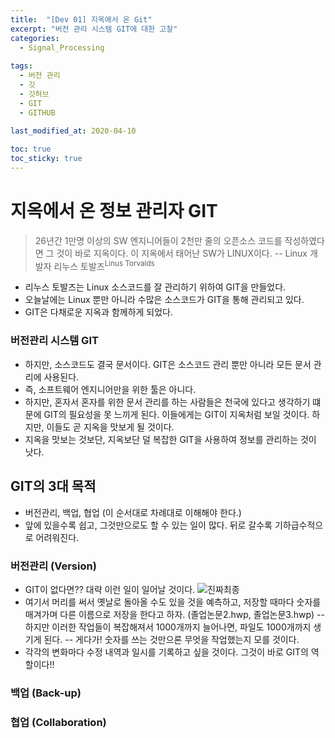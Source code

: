 ```yaml
---
title:  "[Dev 01] 지옥에서 온 Git"
excerpt: "버전 관리 시스템 GIT에 대한 고찰"
categories:
  - Signal_Processing
  
tags:
  - 버전 관리
  - 깃
  - 깃허브
  - GIT
  - GITHUB
  
last_modified_at: 2020-04-10

toc: true
toc_sticky: true
---
```



# 지옥에서 온 정보 관리자 GIT

> 26년간 1만명 이상의 SW 엔지니어들이 2천만 줄의 오픈소스 코드를 작성하였다면 그 것이 바로 지옥이다. 이 지옥에서 태어난 SW가 LINUX이다.
>    -- Linux 개발자 리누스 토발즈<sup>Linus Torvalds</sup>

- 리누스 토발즈는 Linux 소스코드를 잘 관리하기 위하여 GIT을 만들었다.
- 오늘날에는 Linux 뿐만 아니라 수많은 소스코드가 GIT을 통해 관리되고 있다.
- GIT은 다채로운 지옥과 함께하게 되었다.


### 버전관리 시스템 GIT
- 하지만, 소스코드도 결국 문서이다. GIT은 소스코드 관리 뿐만 아니라 모든 문서 관리에 사용된다.
- 즉, 소프트웨어 엔지니어만을 위한 툴은 아니다.
- 하지만, 혼자서 혼자를 위한 문서 관리를 하는 사람들은 천국에 있다고 생각하기 떄문에 GIT의 필요성을 못 느끼게 된다. 이들에게는 GIT이 지옥처럼 보일 것이다. 하지만, 이들도 곧 지옥을 맛보게 될 것이다.
- 지옥을 맛보는 것보단, 지옥보단 덜 복잡한 GIT을 사용하여 정보를 관리하는 것이 낫다.


## GIT의 3대 목적
- 버전관리, 백업, 협업 (이 순서대로 차례대로 이해해야 한다.)
- 앞에 있을수록 쉽고, 그것만으로도 할 수 있는 일이 많다. 뒤로 갈수록 기하급수적으로 어려워진다.

### 버전관리 (Version)

- GIT이 없다면?? 대략 이런 일이 일어날 것이다.
![진짜최종](http://file3.instiz.net/data/file3/2019/01/17/d/6/a/d6aea9f2fa94f894300c21721f0d02e6.jpg) 
- 여기서 머리를 써서 옛날로 돌아올 수도 있을 것을 예측하고, 저장할 때마다 숫자를 매겨가며 다른 이름으로 저장을 한다고 하자. (졸업논문2.hwp, 졸업논문3.hwp)
-- 하지만 이러한 작업들이 복잡해져서 1000개까지 늘어나면, 파일도 1000개까지 생기게 된다.
-- 게다가! 숫자를 쓰는 것만으론 무엇을 작업했는지 모를 것이다.
- 각각의 변화마다 수정 내역과 일시를 기록하고 싶을 것이다. 그것이 바로 GIT의 역할이다!!


### 백업 (Back-up)
### 협업 (Collaboration)
